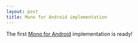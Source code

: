 ```yaml
---
layout: post
title: Mono for Android implementation
---
```


The first [Mono for Android][xamarin] implementation is ready!

[xamarin]: https://xamarin.com/platform